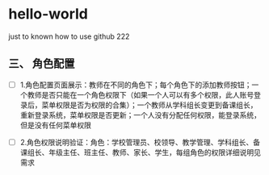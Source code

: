 # hello-world
just to known how to use github
222
## 三、 角色配置
- [ ] 1.角色配置页面展示：教师在不同的角色下；每个角色下的添加教师按钮；一个教师是否只能在一个角色权限下（如果一个人可以有多个权限，此人账号登录后，菜单权限是否为权限的合集）；一个教师从学科组长变更到备课组长，重新登录系统，菜单权限是否更新；一个人没有分配任何权限，能登录系统，但是没有任何菜单权限
- [ ] 2.角色权限说明验证：角色：学校管理员、校领导、教学管理、学科组长、备课组长、年级主任、班主任、教师、家长、学生，每组角色的权限详细说明见需求

